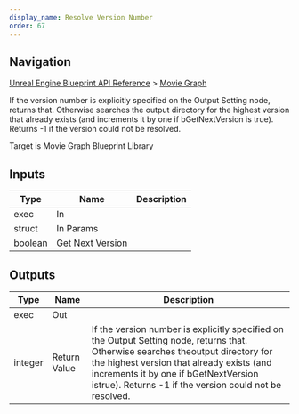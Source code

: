 ```yaml
---
display_name: Resolve Version Number
order: 67
---
```

## Navigation

[Unreal Engine Blueprint API Reference](https://dev.epicgames.com/documentation/en-us/unreal-engine/BlueprintAPI) > [Movie Graph](https://dev.epicgames.com/documentation/en-us/unreal-engine/BlueprintAPI/MovieGraph)

If the version number is explicitly specified on the Output Setting node, returns that. Otherwise searches the
output directory for the highest version that already exists (and increments it by one if bGetNextVersion is
true). Returns -1 if the version could not be resolved.

Target is Movie Graph Blueprint Library

## Inputs

| Type | Name | Description |
| --- | --- | --- |
| exec | In |  |
| struct | In Params |  |
| boolean | Get Next Version |  |

## Outputs

| Type | Name | Description |
| --- | --- | --- |
| exec | Out |  |
| integer | Return Value | If the version number is explicitly specified on the Output Setting node, returns that. Otherwise searches theoutput directory for the highest version that already exists (and increments it by one if bGetNextVersion istrue). Returns -1 if the version could not be resolved. |
